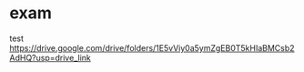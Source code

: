# exam
test
https://drive.google.com/drive/folders/1E5vViy0a5ymZgEB0T5kHIaBMCsb2AdHQ?usp=drive_link
